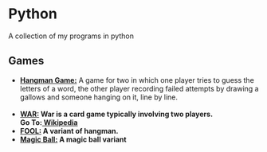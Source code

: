 # Python
A collection of my programs in python

<h2>Games</h2>

<ul>
  <li>
  <a href="MyHangman.py"><b>Hangman Game:</b></a>
    A game for two in which one player tries to guess the letters of a word, the other player recording failed attempts by drawing a gallows and someone hanging on it, line by line.
  </li>
  <br>
  
<li>
<a href="MyCardWar.py"><b>WAR:<b></a> 
War is a card game typically involving two players.
<br>
Go To:<a href="https://en.wikipedia.org/wiki/War_(card_game)"> Wikipedia</a>
</li>

 <li>
    <a href="fool.py">FOOL:</a>
    A variant of hangman.
  </li>
  
  <li>
    <a href="magicball_fate.py">Magic Ball:</a>
    A magic ball variant
  </li>
  
  

</ul>
  
